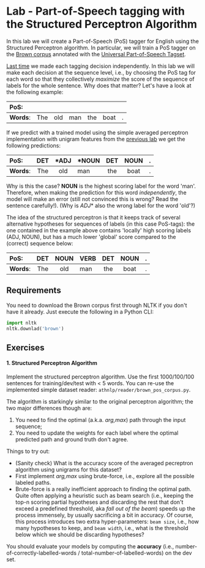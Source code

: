 # Lab - Part-of-Speech tagging with the Structured Perceptron Algorithm

In this lab we will create a Part-of-Speech (PoS) tagger for English using the Structured Perceptron algorithm. 
In particular, we will train a PoS tagger on the [Brown corpus](http://clu.uni.no/icame/manuals/BROWN/INDEX.HTM) 
annotated with the [Universal Part-of-Speech Tagset](https://arxiv.org/abs/1104.2086). 

[Last time](pos-tagging-perceptron.md) we made each tagging decision independently. In this lab we will make
each decision at the sequence level, i.e., by choosing the PoS tag for each word so that they collectively *maximize* 
the score of the sequence of labels for the whole sentence. Why does that matter? Let's have a look  at the 
following example:

| **PoS**:   |  | | | |     |        |
|:-------|:-----:|:-----------:|------|:------:|:--------------:|:-----------:|
| **Words**: | The | old | man | the | boat | . |

If we predict with a trained model using the simple averaged perceptron implementation with unigram features from the 
[previous lab](pos-tagging-perceptron.md) we get the following predictions: 

  
| **PoS**:   | DET | ***ADJ**      | ***NOUN** | DET |     NOUN      | .       |
|:-------|:-----:|:-----------:|------|:------:|:--------------:|:-----------:|
| **Words**: | The | old | man | the | boat | . |

Why is this the case? **NOUN** is the highest scoring label for the word 'man'. Therefore, when making the prediction
for this word *independently*, the model will make an error (still not convinced this is wrong? Read the sentence carefully!).
(Why is *ADJ** also the wrong label for the word 'old'?)
 
The idea of the structured perceptron is that it keeps track of several alternative hypotheses for sequences of labels 
(in this case PoS-tags):
the one contained in the example above contains 'locally' high scoring labels (ADJ, NOUN), but has a much lower 'global'
score compared to the (correct) sequence below:  

| **PoS**:   | DET | NOUN      | VERB | DET |     NOUN      | .       |
|:-------|:-----:|:-----------:|------|:------:|:--------------:|:-----------:|
| **Words**: | The | old | man | the | boat | . |


## Requirements
You need to download the Brown corpus first through NLTK if you don't have it already. 
Just execute the following in a Python CLI:

```python
import nltk
nltk.downlad('brown')
``` 

## Exercises


#### 1. Structured Perceptron Algorithm

Implement the structured perceptron algorithm. Use the first 1000/100/100 sentences for training/dev/test with < 5 words.
You can re-use the implemented simple dataset reader: `athnlp/reader/brown_pos_corpus.py`. 

The algorithm is starkingly similar to the original perceptron algorithm; the two major differences though are:
1. You need to find the optimal (a.k.a. *arg,max*) path through the input sequence; 
2. You need to update the weights for each label where the optimal predicted path and ground truth don't agree. 

Things to try out:
- (Sanity check) What is the accuracy score of the averaged pecreptron algorithm using unigrams for this dataset?
- First implement *arg,max* using brute-force, i.e., explore all the possible labeled paths.
- Brute-force is a really inefficient approach to finding the optimal path. Quite often applying a heuristic
such as beam search (i.e., keeping the top-n scoring partial hypotheses and discarding the rest that don't exceed 
a predefined threshold, aka *fall out of the beam*) speeds up the process immensely, by usually sacrificing a bit in accuracy.
Of course, this process introduces two extra hyper-parameters: ``beam size``, i.e., how many hypotheses to keep, and
``beam width``, i.e., what is the threshold below which we should be discarding hypotheses? 

You should evaluate your models by computing the **accuracy** (i.e., number-of-correctly-labelled-words / total-number-of-labelled-words) on the dev set.







